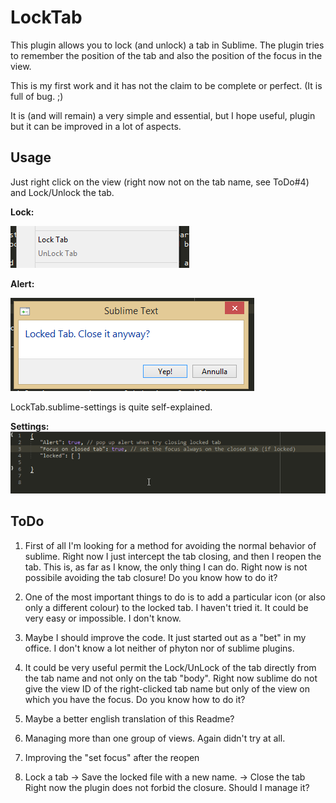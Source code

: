 LockTab
========

This plugin allows you to lock (and unlock) a tab in Sublime.
The plugin tries to remember the position of the tab and also the position of the
focus in the view.

This is my first work and it has not the claim to be complete or perfect.
(It is full of bug. ;)

It is (and will remain) a very simple and essential, but I hope useful, plugin but it can
be improved in a lot of aspects.

Usage
-----
Just right click on the view (right now not on the tab name, see ToDo#4) and Lock/Unlock
the tab.

**Lock:**

![Lock](./images/Lock.png)

**Alert:**

![Alert](./images/Alert.png)

LockTab.sublime-settings is quite self-explained.

**Settings:**
![Settings](./images/Settings.png)


ToDo
----
1. First of all I'm looking for a method for avoiding the normal behavior of sublime.
Right now I just intercept the tab closing, and then I reopen the tab. This is, as far as I
know, the only thing I can do. Right now is not possibile avoiding the tab closure!
Do you know how to do it?

2. One of the most important things to do is to add a particular icon (or also only a different
colour) to the locked tab. I haven't tried it. It could be very easy or impossible. I don't know.

3. Maybe I should improve the code. It just started out as a "bet" in my office. I don't know a lot
neither of phyton nor of sublime plugins.

4. It could be very useful permit the Lock/UnLock of the tab directly from the tab name
and not only on the tab "body". Right now sublime do not give the view ID of the right-clicked
tab name but only of the view on which you have the focus.
Do you know how to do it?

5. Maybe a better english translation of this Readme?

6. Managing more than one group of views. Again didn't try at all.

7. Improving the "set focus" after the reopen

8. Lock a tab -> Save the locked file with a new name. -> Close the tab
Right now the plugin does not forbid the closure. Should I manage it?